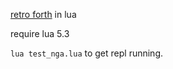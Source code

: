 [retro forth](http://forthworks.com/retro/) in lua

require lua 5.3

`lua test_nga.lua` to get repl running.
